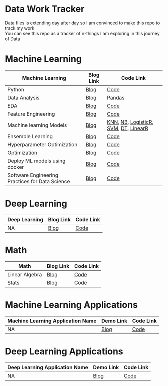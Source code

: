 # Data Work Tracker
Data files is extending day after day so I am convinced to make this repo to track my work <br>
You can see this repo as a tracker of n-things I am exploring in this journey of Data



# Machine Learning 

| Machine Learning                                                                 | Blog Link                                                                                                               | Code Link                                                                          |
|--------------------------------------------------------------------------------|------------------------------------------------------------------------------------------------------------------------|-----------------------------------------------------------------------------------|
| Python                             | [Blog]()              | [Code](link) |
| Data Analysis                                             | [Blog]()                                | [Pandas](link)      |
| EDA          | [Blog]()               | [Code](link)              |
| Feature Engineering                              | [Blog]()                   | [Code](link)          |
| Machine learning Models | [Blog]() | [KNN](link), [NB](link), [LogisticR](link), [SVM](), [DT](), [LinearR]()        |
| Ensemble Learning              | [Blog]()  | [Code](link)       |
| Hyperparameter Optimization                             | [Blog]()              | [Code](link) |
| Optimization                             | [Blog]()              | [Code](link) |
| Deploy ML models using docker                             | [Blog]()              | [Code](link) |
| Software Engineering Practices for Data Science                             | [Blog]()              | [Code](link) |

# Deep Learning

| Deep Learning                                                                | Blog Link                                                                                                               | Code Link                                                                          |
|--------------------------------------------------------------------------------|------------------------------------------------------------------------------------------------------------------------|-----------------------------------------------------------------------------------|
| NA                                           | [Blog]()                                | [Code](link)   |

# Math

| Math                                                                | Blog Link                                                                                                               | Code Link                                                                          |
|--------------------------------------------------------------------------------|------------------------------------------------------------------------------------------------------------------------|-----------------------------------------------------------------------------------|
| Linear Algebra                                            | [Blog]()                                | [Code](link)   |
| Stats                                           | [Blog]()                                | [Code]()   |

# Machine Learning Applications

| Machine Learning Application Name                                                                  | Demo Link                                                                                                              | Code Link                                                                          |
|--------------------------------------------------------------------------------|------------------------------------------------------------------------------------------------------------------------|-----------------------------------------------------------------------------------|
| NA                                            | [Blog]()                                | [Code](link)   |

# Deep Learning Applications

| Deep Learning Application Name                                                                 | Demo Link                                                                                                               | Code Link                                                                          |
|--------------------------------------------------------------------------------|------------------------------------------------------------------------------------------------------------------------|-----------------------------------------------------------------------------------|
| NA                                           | [Blog]()                                | [Code](link)   |

